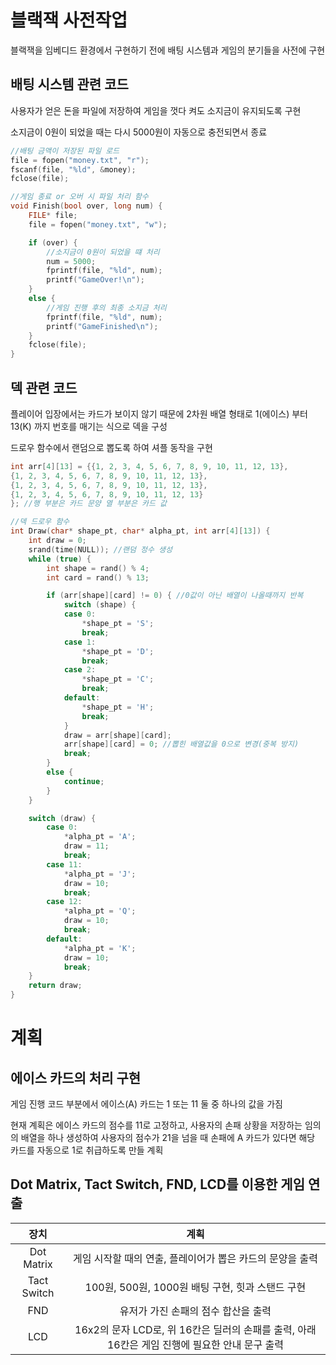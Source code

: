 # 블랙잭 사전작업

블랙잭을 임베디드 환경에서 구현하기 전에 배팅 시스템과 게임의 분기들을 사전에 구현


## 배팅 시스템 관련 코드

사용자가 얻은 돈을 파일에 저장하여 게임을 껏다 켜도 소지금이 유지되도록 구현

소지금이 0원이 되었을 때는 다시 5000원이 자동으로 충전되면서 종료

```c
//배팅 금액이 저장된 파일 로드
file = fopen("money.txt", "r");
fscanf(file, "%ld", &money);
fclose(file);

//게임 종료 or 오버 시 파일 처리 함수
void Finish(bool over, long num) {
    FILE* file;
    file = fopen("money.txt", "w");

    if (over) {
        //소지금이 0원이 되었을 떄 처리
        num = 5000;
        fprintf(file, "%ld", num);
        printf("GameOver!\n");
    }
    else {
        //게임 진행 후의 최종 소지금 처리
        fprintf(file, "%ld", num);
        printf("GameFinished\n");
    }
    fclose(file);
}
```

## 덱 관련 코드

플레이어 입장에서는 카드가 보이지 않기 때문에 2차원 배열 형태로 1(에이스) 부터 13(K) 까지 번호를 매기는 식으로 덱을 구성

드로우 함수에서 랜덤으로 뽑도록 하여 셔플 동작을 구현

```c
int arr[4][13] = {{1, 2, 3, 4, 5, 6, 7, 8, 9, 10, 11, 12, 13},
{1, 2, 3, 4, 5, 6, 7, 8, 9, 10, 11, 12, 13},
{1, 2, 3, 4, 5, 6, 7, 8, 9, 10, 11, 12, 13},
{1, 2, 3, 4, 5, 6, 7, 8, 9, 10, 11, 12, 13}
}; //행 부분은 카드 문양 열 부분은 카드 값

//덱 드로우 함수
int Draw(char* shape_pt, char* alpha_pt, int arr[4][13]) {
    int draw = 0;
    srand(time(NULL)); //랜덤 정수 생성
    while (true) {
        int shape = rand() % 4;
        int card = rand() % 13;

        if (arr[shape][card] != 0) { //0값이 아닌 배열이 나올때까지 반복
            switch (shape) {
            case 0:
                *shape_pt = 'S';
                break;
            case 1:
                *shape_pt = 'D';
                break;
            case 2:
                *shape_pt = 'C';
                break;
            default:
                *shape_pt = 'H';
                break;
            }
            draw = arr[shape][card];
            arr[shape][card] = 0; //뽑힌 배열값을 0으로 변경(중복 방지)
            break;
        }
        else {
            continue;
        }
    }

    switch (draw) {
        case 0:
            *alpha_pt = 'A';
            draw = 11;
            break;
        case 11:
            *alpha_pt = 'J';
            draw = 10;
            break;
        case 12:
            *alpha_pt = 'Q';
            draw = 10;
            break;
        default:
            *alpha_pt = 'K';
            draw = 10;
            break;
    }
    return draw;
}
```

# 계획

## 에이스 카드의 처리 구현

게임 진행 코드 부분에서 에이스(A) 카드는 1 또는 11 둘 중 하나의 값을 가짐

현재 계획은 에이스 카드의 점수를 11로 고정하고, 사용자의 손패 상황을 저장하는 임의의 배열을 하나 생성하여 사용자의 점수가 21을 넘을 때 손패에 A 카드가 있다면 해당 카드를 자동으로 1로 취급하도록 만들 계획

## Dot Matrix, Tact Switch, FND, LCD를 이용한 게임 연출

|장치|계획|
|:---:|:---:|
Dot Matrix|게임 시작할 때의 연출, 플레이어가 뽑은 카드의 문양을 출력|
Tact Switch|100원, 500원, 1000원 배팅 구현, 힛과 스탠드 구현|
FND|유저가 가진 손패의 점수 합산을 출력|
LCD|16x2의 문자 LCD로, 위 16칸은 딜러의 손패를 출력, 아래 16칸은 게임 진행에 필요한 안내 문구 출력|